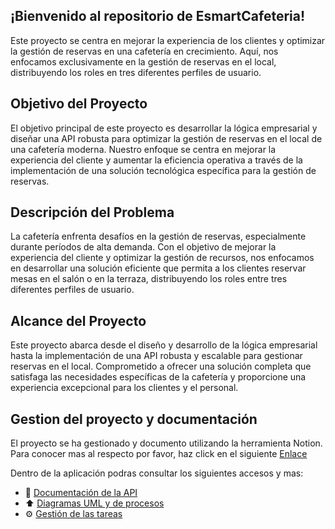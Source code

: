 


## ¡Bienvenido al repositorio de EsmartCafeteria! 

Este proyecto se centra en mejorar la experiencia de los clientes y optimizar la gestión de reservas en una cafetería en crecimiento. Aquí, nos enfocamos exclusivamente en la gestión de reservas en el local, distribuyendo los roles en tres diferentes perfiles de usuario.

## Objetivo del Proyecto

El objetivo principal de este proyecto es desarrollar la lógica empresarial y diseñar una API robusta para optimizar la gestión de reservas en el local de una cafetería moderna. Nuestro enfoque se centra en mejorar la experiencia del cliente y aumentar la eficiencia operativa a través de la implementación de una solución tecnológica específica para la gestión de reservas.

## Descripción del Problema
La cafetería enfrenta desafíos en la gestión de reservas, especialmente durante períodos de alta demanda. Con el objetivo de mejorar la experiencia del cliente y optimizar la gestión de recursos, nos enfocamos en desarrollar una solución eficiente que permita a los clientes reservar mesas en el salón o en la terraza, distribuyendo los roles entre tres diferentes perfiles de usuario.

## Alcance del Proyecto
Este proyecto abarca desde el diseño y desarrollo de la lógica empresarial hasta la implementación de una API robusta y escalable para gestionar reservas en el local. Comprometido a ofrecer una solución completa que satisfaga las necesidades específicas de la cafetería y proporcione una experiencia excepcional para los clientes y el personal.

## Gestion del proyecto y documentación

El proyecto se ha gestionado y documento utilizando la herramienta Notion. Para conocer mas al respecto por favor, haz click en el siguiente 
[Enlace](https://imminent-fender-bcf.notion.site/EsmartCafeteria-Backend-API-Rest-275f6386c3934325b0755d2f95eebce2)

Dentro de la aplicación podras consultar los siguientes accesos y mas:
* 📖 [Documentación de la API](https://imminent-fender-bcf.notion.site/EsmartCafeteria-API-Documentation-18bcba145e9b47e4aa5c067ec4e1b059)
* ⬆️ [Diagramas UML y de procesos](https://imminent-fender-bcf.notion.site/Diagramas-de-proceso-c39c18c38b254275a752bc36a16390f5?pvs=25)
* ⚙️ [Gestión de las tareas](https://imminent-fender-bcf.notion.site/af7bde405d6642538a8be0aa74fe31db?v=52abef5483644e2884ff84f5d07332e3)